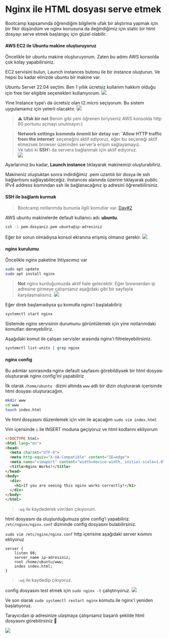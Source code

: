 # Nginx ile HTML dosyası serve etmek
Bootcamp kapsamında öğrendiğim bilgilerle ufak bir alıştırma yapmak için bir fikir düşündüm ve nginx konusuna da değindiğimiz için static bir html dosyayı serve etmek başlangıç için güzel olabilir.

#### AWS EC2 ile Ubuntu makine oluşturuyoruz
Öncelikle bir ubuntu makine oluşturuyorum. Zaten bu adımı AWS konsolda çok kolay yapabilirsiniz. 

EC2 servisini bulun, Launch instances butonu ile bir instance oluşturun. Ve hepsi bu kadar elinizde ubuntu bir makine var.

Ubuntu Server 22.04 seçtim. Ben 1 yıllık ücretsiz kullanım hakkım olduğu için free tier eligible seçenekleri kullanıyorum.
![](images/SS-1.png)

Yine Instance type’ı da ücretsiz olan t2.micro seçiyorum. Bu sistem uygulamamız için yeterli olacaktır.
![](images/SS-2.png)

> ⚠️ **Ufak bir not** 
> Benim gibi yeni öğrenen biriyseniz AWS konsolda http 80 portunu açmayı unutmayın:)

> **Network settings kısmında önemli bir detay var:**
> ’**Allow HTTP traffic from the internet**’ seçeneğini aktif ediyoruz, eğer bu seçeneği aktif etmezsek browser üzerinden server’a erişim sağlayamayız.  
> Ve tabii ki **SSH**’ı da servera bağlanmak için aktif ediyoruz.  
![](images/SS-3.png)

Ayarlarımız bu kadar, **Launch instance** tıklayarak makinemizi oluşturabiliriz.

Makineniz oluştuktan sonra indirdiğimiz .pem uzantılı bir dosya ile ssh bağlantısını sağlayabileceğiz.
Instances alanında üzerine tıklayarak public IPv4 address kısmından ssh ile bağlanacağınız ip adresini öğrenebilirsiniz.

#### SSH ile bağlantı kurmak
> Bootcamp notlarımda bununla ilgili komutlar var. [Day#2](../day-2/README.md)

AWS ubuntu makinelerde default kullanıcı adı: **ubuntu**.
```bash
ssh -i pem-dosyaniz.pem ubuntu@ip-adresiniz
```

Eğer bir sorun olmadıysa konsol ekranına erişmiş olmanız gerekir.
![](images/SS-7.png)

#### nginx kurulumu
Öncelikle nginx paketine ihtiyacımız var
```bash
sudo apt update
sudo apt install nginx
```

> **Not**
> nginx kurduğumuzda aktif hale gelecektir. Eğer browserdan ip adresine girmeye çalışırsanız aşağıdaki gibi bir sayfayla karşılaşmalısınız.
> ![](images/SS-4.png)

Eğer direk başlamadıysa şu komutla nginx’i başlatabiliriz
```bash
systemctl start nginx
```

Sistemde nginx servisinin durumunu görüntülemek için yine notlarımdaki komutları deneyebiliriz.

Aşağıdaki komut ile çalışan servisler arasında nginx’i filtreleyebilirsiniz.
```bash
systemctl list-units | grep nginx
```

#### nginx config
Bu adımlar sonrasında nginx default sayfasını görebildiysek bir html dosyası oluşturarak nginx config’ini yapabiliriz

İlk olarak `/home/ubuntu `  dizini altında  `www` adlı bir dizin oluşturarak içerisinde html dosyası oluşturacağım.
```bash
mkdir www
cd www
touch index.html
```

Ve html dosyasını düzenlemek için vim ile açacağım
`sudo vim index.html`

Vim içerisinde `i` ile INSERT moduna geçiyoruz ve html kodlarını ekliyorum
```html
<!DOCTYPE html>
<html lang="en">
<head>
  <meta charset="UTF-8">
  <meta http-equiv="X-UA-Compatible" content="IE=edge">
  <meta name="viewport" content="width=device-width, initial-scale=1.0">
  <title>Nginx Works!</title>
</head>
<body>
  <div>
    <h1>If you are seeing this nginx works correctly!</h1>
  </div>
</body>
</html>
```

> `:wq` ile kaydederek vim’den çıkıyorum.  

html dosyasını da oluşturduğumuza göre config’i yapabiliriz.
`/etc/nginx/nginx.conf` dizininde config dosyasını bulabilirsiniz.  

`sudo vim /etc/nginx/nginx.conf`
http içerisine aşağıdaki server kısmını ekliyoruz
```
server {
    listen 80;
    server_name ip-adresiniz;
    root /home/ubuntu/www;
    index index.html;
}
``` 

> `:wq` ile kaydedip çıkıyoruz.  

config dosyasını test etmek için `sudo nginx -t` çalıştırıyoruz.
![](images/SS-5.png)

Ve son olarak `sudo systemctl restart nginx` komutu ile nginx’i yeniden başlatıyoruz.

Tarayıcıdan ip adresinize ulaşmaya çalışırsanız başarılı şekilde html dosyasını görebilirsiniz 🎉

![](images/SS-6.png)


